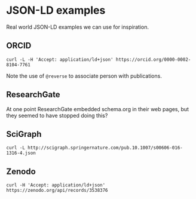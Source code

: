 # JSON-LD examples

Real world JSON-LD examples we can use for inspiration.

## ORCID

```curl -L -H 'Accept: application/ld+json' https://orcid.org/0000-0002-8104-7761```

Note the use of `@reverse` to associate person with publications.

## ResearchGate

At one point ResearchGate embedded schema.org in their web pages, but they seemed to have stopped doing this?

## SciGraph

```curl -L http://scigraph.springernature.com/pub.10.1007/s00606-016-1316-4.json```

## Zenodo

```curl -H 'Accept: application/ld+json' https://zenodo.org/api/records/3538376```